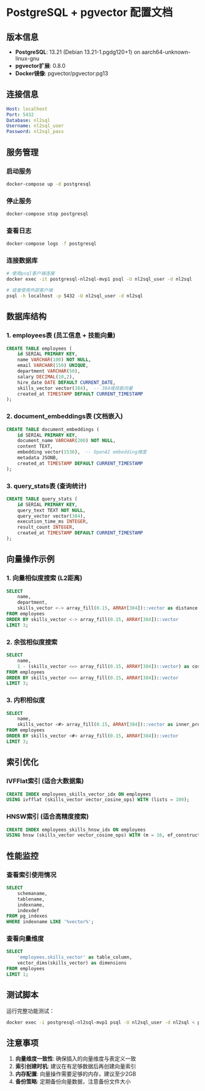 # PostgreSQL + pgvector 配置文档

## 版本信息
- **PostgreSQL**: 13.21 (Debian 13.21-1.pgdg120+1) on aarch64-unknown-linux-gnu
- **pgvector扩展**: 0.8.0
- **Docker镜像**: pgvector/pgvector:pg13

## 连接信息
```yaml
Host: localhost
Port: 5432
Database: nl2sql
Username: nl2sql_user
Password: nl2sql_pass
```

## 服务管理

### 启动服务
```bash
docker-compose up -d postgresql
```

### 停止服务
```bash
docker-compose stop postgresql
```

### 查看日志
```bash
docker-compose logs -f postgresql
```

### 连接数据库
```bash
# 使用psql客户端连接
docker exec -it postgresql-nl2sql-mvp1 psql -U nl2sql_user -d nl2sql

# 或者使用外部客户端
psql -h localhost -p 5432 -U nl2sql_user -d nl2sql
```

## 数据库结构

### 1. employees表 (员工信息 + 技能向量)
```sql
CREATE TABLE employees (
    id SERIAL PRIMARY KEY,
    name VARCHAR(100) NOT NULL,
    email VARCHAR(150) UNIQUE,
    department VARCHAR(50),
    salary DECIMAL(10,2),
    hire_date DATE DEFAULT CURRENT_DATE,
    skills_vector vector(384),  -- 384维技能向量
    created_at TIMESTAMP DEFAULT CURRENT_TIMESTAMP
);
```

### 2. document_embeddings表 (文档嵌入)
```sql
CREATE TABLE document_embeddings (
    id SERIAL PRIMARY KEY,
    document_name VARCHAR(200) NOT NULL,
    content TEXT,
    embedding vector(1536),  -- OpenAI embedding维度
    metadata JSONB,
    created_at TIMESTAMP DEFAULT CURRENT_TIMESTAMP
);
```

### 3. query_stats表 (查询统计)
```sql
CREATE TABLE query_stats (
    id SERIAL PRIMARY KEY,
    query_text TEXT NOT NULL,
    query_vector vector(384),
    execution_time_ms INTEGER,
    result_count INTEGER,
    created_at TIMESTAMP DEFAULT CURRENT_TIMESTAMP
);
```

## 向量操作示例

### 1. 向量相似度搜索 (L2距离)
```sql
SELECT 
    name, 
    department,
    skills_vector <-> array_fill(0.15, ARRAY[384])::vector as distance
FROM employees 
ORDER BY skills_vector <-> array_fill(0.15, ARRAY[384])::vector
LIMIT 3;
```

### 2. 余弦相似度搜索
```sql
SELECT 
    name,
    1 - (skills_vector <=> array_fill(0.15, ARRAY[384])::vector) as cosine_similarity
FROM employees 
ORDER BY skills_vector <=> array_fill(0.15, ARRAY[384])::vector
LIMIT 3;
```

### 3. 内积相似度
```sql
SELECT 
    name,
    skills_vector <#> array_fill(0.15, ARRAY[384])::vector as inner_product
FROM employees 
ORDER BY skills_vector <#> array_fill(0.15, ARRAY[384])::vector
LIMIT 3;
```

## 索引优化

### IVFFlat索引 (适合大数据集)
```sql
CREATE INDEX employees_skills_vector_idx ON employees 
USING ivfflat (skills_vector vector_cosine_ops) WITH (lists = 100);
```

### HNSW索引 (适合高精度搜索)
```sql
CREATE INDEX employees_skills_hnsw_idx ON employees 
USING hnsw (skills_vector vector_cosine_ops) WITH (m = 16, ef_construction = 64);
```

## 性能监控

### 查看索引使用情况
```sql
SELECT 
    schemaname,
    tablename,
    indexname,
    indexdef
FROM pg_indexes 
WHERE indexname LIKE '%vector%';
```

### 查看向量维度
```sql
SELECT 
    'employees.skills_vector' as table_column,
    vector_dims(skills_vector) as dimensions
FROM employees 
LIMIT 1;
```

## 测试脚本
运行完整功能测试：
```bash
docker exec -i postgresql-nl2sql-mvp1 psql -U nl2sql_user -d nl2sql < postgresql/test_postgresql.sql
```

## 注意事项
1. **向量维度一致性**: 确保插入的向量维度与表定义一致
2. **索引创建时机**: 建议在有足够数据后再创建向量索引
3. **内存配置**: 向量操作需要足够的内存，建议至少2GB
4. **备份策略**: 定期备份向量数据，注意备份文件大小
